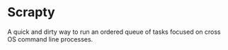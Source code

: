 # Scrapty
A quick and dirty way to run an ordered queue of tasks focused on cross OS command line processes.